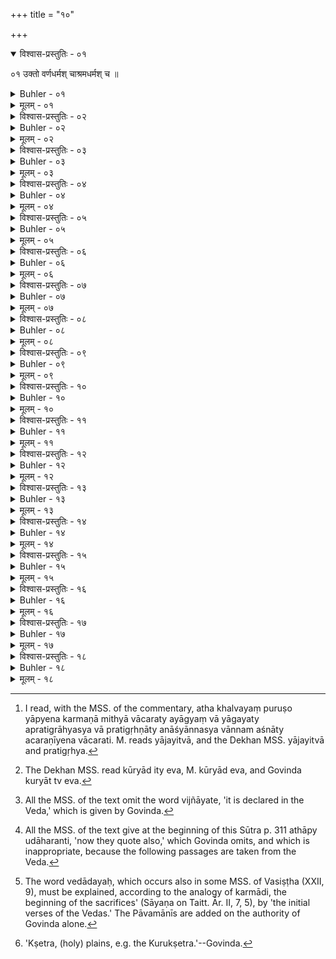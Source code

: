 +++
title = "१०"

+++
<details open><summary>विश्वास-प्रस्तुतिः - ०१</summary>

०१  उक्तो वर्णधर्मश् चाश्रमधर्मश् च ॥
</details>

<details><summary>Buhler - ०१</summary>

०१  उक्तो वर्णधर्मश् चाश्रमधर्मश् च ॥
</details>

<details><summary>मूलम् - ०१</summary>

०१  उक्तो वर्णधर्मश् चाश्रमधर्मश् च ॥
</details>


<details><summary>विश्वास-प्रस्तुतिः - ०२</summary>

०२  अथ खल्व् अयं पुरुषो याप्येन कर्मणा मिथ्या वा चरत्ययाज्यं वा याजयत्य् अप्रतिग्राह्यस्य वा प्रतिगृह्णात्य् अनाश्यान्नस्यवान्नम् अश्नात्य् अचरणीयेन वा चरति ॥
</details>

<details><summary>Buhler - ०२</summary>

2. Now, indeed, man (in) this (world is polluted) by a vile action or acts wrongly, (e.g.) sacrifices for men. unworthy to offer a sacrifice, accepts presents from those whose gifts ought not to be accepted, eats the food of those whose food ought not to be eaten, (and) practises what is forbidden. [^2] 


[^2]:  I read, with the MSS. of the commentary, atha khalvayaṃ puruṣo yāpyena karmaṇā mithyā vācaraty ayāgyaṃ vā yāgayaty apratigrāhyasya vā pratigṛhṇāty anāśyānnasya vānnam aśnāty acaraṇīyena vācarati. M. reads yājayitvā, and the Dekhan MSS. yājayitvā and pratigṛhya.
</details>

<details><summary>मूलम् - ०२</summary>

०२  अथ खल्व् अयं पुरुषो याप्येन कर्मणा मिथ्या वा चरत्ययाज्यं वा याजयत्य् अप्रतिग्राह्यस्य वा प्रतिगृह्णात्य् अनाश्यान्नस्यवान्नम् अश्नात्य् अचरणीयेन वा चरति ॥
</details>

<details><summary>विश्वास-प्रस्तुतिः - ०३</summary>

०३  तत्र प्रायश्चित्तं कुर्यान् न कुर्याद् इति मीमांसन्ते [कोमित्स् मीमांसन्ते] ॥
</details>

<details><summary>Buhler - ०३</summary>

3. They are in doubt if he shall perform a penance for such (a deed) or if he shall not do it.
</details>

<details><summary>मूलम् - ०३</summary>

०३  तत्र प्रायश्चित्तं कुर्यान् न कुर्याद् इति मीमांसन्ते [कोमित्स् मीमांसन्ते] ॥
</details>

<details><summary>विश्वास-प्रस्तुतिः - ०४</summary>

०४  नहि कर्म क्षीयत इति ॥
</details>

<details><summary>Buhler - ०४</summary>

4. (They declare that he shall not do it) because the deed does not peṛṣ.
</details>

<details><summary>मूलम् - ०४</summary>

०४  नहि कर्म क्षीयत इति ॥
</details>

<details><summary>विश्वास-प्रस्तुतिः - ०५</summary>

०५  कुर्याद् इत्य् एव ॥ [k: कुर्यात् त्व्]
</details>

<details><summary>Buhler - ०५</summary>

5. (The correct opinion is) that he shall perform (a penance). [^3] 


[^3]:  The Dekhan MSS. read kūryād ity eva, M. kūryād eva, and Govinda kuryāt tv eva.
</details>

<details><summary>मूलम् - ०५</summary>

०५  कुर्याद् इत्य् एव ॥ [k: कुर्यात् त्व्]
</details>

<details><summary>विश्वास-प्रस्तुतिः - ०६</summary>

०६  पुनस्तोमेनेष्ट्वा पुनः सवनम् आयान्तीति विज्ञायते ॥ [k: पुनस्तोमेन यजेत ॥। आयन्तीति]
</details>

<details><summary>Buhler - ०६</summary>

6. It is declared in the Veda, 'Let him offer a Punastoma; (those who offer it, may) again come to (partake of) the libations of Soma.' [^4] 


[^4]:  All the MSS. of the text omit the word vijñāyate, 'it is declared in the Veda,' which is given by Govinda.
</details>

<details><summary>मूलम् - ०६</summary>

०६  पुनस्तोमेनेष्ट्वा पुनः सवनम् आयान्तीति विज्ञायते ॥ [k: पुनस्तोमेन यजेत ॥। आयन्तीति]
</details>

<details><summary>विश्वास-प्रस्तुतिः - ०७</summary>

०७  अथाप्य् उदाहरन्ति । सर्वं पाप्मानं तरति तरति ब्रह्महत्यां यो ऽश्वमेधेन यजत इति ॥
</details>

<details><summary>Buhler - ०७</summary>

7. He who offers a horse-sacrifice conquers all sin, he effaces the guilt of the murder of a Brāhmaṇa.' [^5] 


[^5]:  All the MSS. of the text give at the beginning of this Sūtra p. 311 athāpy udāharanti, 'now they quote also,' which Govinda omits, and which is inappropriate, because the following passages are taken from the Veda.
</details>

<details><summary>मूलम् - ०७</summary>

०७  अथाप्य् उदाहरन्ति । सर्वं पाप्मानं तरति तरति ब्रह्महत्यां यो ऽश्वमेधेन यजत इति ॥
</details>

<details><summary>विश्वास-प्रस्तुतिः - ०८</summary>

०८  अग्निष्टुता वाभिशंस्यमानो यजेतेति च ॥ [k: वाभिशस्यमानो]
</details>

<details><summary>Buhler - ०८</summary>

8. Moreover, 'He who is being accused (of a heinous crime) shall perform an Agniṣṭut sacrifice.'
</details>

<details><summary>मूलम् - ०८</summary>

०८  अग्निष्टुता वाभिशंस्यमानो यजेतेति च ॥ [k: वाभिशस्यमानो]
</details>

<details><summary>विश्वास-प्रस्तुतिः - ०९</summary>

०९  तस्य निष्क्रयणानि जपस् तपो होम उपवासो दानम् ॥
</details>

<details><summary>Buhler - ०९</summary>

9. Reciting the Veda, austerity, a sacrifice, fasting, giving gifts are the means for expiating such (a blamable act).
</details>

<details><summary>मूलम् - ०९</summary>

०९  तस्य निष्क्रयणानि जपस् तपो होम उपवासो दानम् ॥
</details>

<details><summary>विश्वास-प्रस्तुतिः - १०</summary>

१०  उपनिषदो वेदादयो वेदान्ताः सर्वच्छन्दःसु संहिता मधून्यघमर्षणम् अथर्वशिरो रुद्राः पुरुषसूक्तं राजनरौहिणे सामनीबृहद्रथंतरे पुरुषगतिर् महानाम्न्यो महावैराजं महादिवाकीर्त्यंज्येष्ठसाम्नाम् अन्यतमं बहिष्पवमानः कूश्माण्ड्यः पावमान्यः सावित्री चेति पावनानि ॥ [k: बहिष्पवमानं]
</details>

<details><summary>Buhler - १०</summary>

10. The purificatory (texts are), the Upaniṣads, the initial (verses) of the Vedas, the ends of the Vedas (vedāntas), the Saṃhitās of all the Vedas, (the Anuvākas called) Madhu, (the hymn of) Aghamarshaṇa, the Atharvaśiras, (the Anuvākas called the) Rudras, the Puruṣa hymn, the two Sāmans (called) Rājina and Rauhiṇeya, the Bṛhat (Sāman) and the Rathantara, the Puruṣagati (Sāman), the Mahānāmnīs, the Mahāvairāja (Sāman), the Mahādivākīrtya (Sāman), any of the Jyeṣṭha Sāmans, the Bahiṣpavamāna Sāman, the Kūṣmāṇḍīs, the Pāvamānīs, and the Sāvitrī. [^6] 


[^6]:  The word vedādayaḥ, which occurs also in some MSS. of Vasiṣṭha (XXII, 9), must be explained, according to the analogy of karmādi, the beginning of the sacrifices' (Sāyaṇa on Taitt. Ār. II, 7, 5), by 'the initial verses of the Vedas.' The Pāvamānīs are added on the authority of Govinda alone.
</details>

<details><summary>मूलम् - १०</summary>

१०  उपनिषदो वेदादयो वेदान्ताः सर्वच्छन्दःसु संहिता मधून्यघमर्षणम् अथर्वशिरो रुद्राः पुरुषसूक्तं राजनरौहिणे सामनीबृहद्रथंतरे पुरुषगतिर् महानाम्न्यो महावैराजं महादिवाकीर्त्यंज्येष्ठसाम्नाम् अन्यतमं बहिष्पवमानः कूश्माण्ड्यः पावमान्यः सावित्री चेति पावनानि ॥ [k: बहिष्पवमानं]
</details>

<details><summary>विश्वास-प्रस्तुतिः - ११</summary>

११  उपसन्न्यायेन पयोव्रतता शाकभक्षता फलभक्षतामूलभक्षता प्रसृतियावको हिरण्यप्राशनं घृतप्राशनंसोमपानम् इति मेध्यानि ॥
</details>

<details><summary>Buhler - ११</summary>

11. To live on milk alone, as if one were fasting, to eat vegetables only, to eat fruit only, (to live on) gruel prepared of a handful of barley-grains, to eat gold, to eat clarified butter (are the modes of subsistence) which purify.
</details>

<details><summary>मूलम् - ११</summary>

११  उपसन्न्यायेन पयोव्रतता शाकभक्षता फलभक्षतामूलभक्षता प्रसृतियावको हिरण्यप्राशनं घृतप्राशनंसोमपानम् इति मेध्यानि ॥
</details>

<details><summary>विश्वास-प्रस्तुतिः - १२</summary>

१२  सर्वे शिलोच्चयाः सर्वाः स्रवन्त्यः सरितः पुण्या ह्रदास्तीर्थान्य् ऋषिनिकेतनानि गोष्ठक्षेत्रपरिष्कन्दा इति देशाः ॥
</details>

<details><summary>Buhler - १२</summary>

12. All mountains, all rivers, holy lakes, bathing-places, the dwellings of Ṛṣis, cowpens, (holy) plains and temples of the gods (are) places (which destroy sin) [^7] 


[^7]:  'Kṣetra, (holy) plains, e.g. the Kurukṣetra.'--Govinda.
</details>

<details><summary>मूलम् - १२</summary>

१२  सर्वे शिलोच्चयाः सर्वाः स्रवन्त्यः सरितः पुण्या ह्रदास्तीर्थान्य् ऋषिनिकेतनानि गोष्ठक्षेत्रपरिष्कन्दा इति देशाः ॥
</details>

<details><summary>विश्वास-प्रस्तुतिः - १३</summary>

१३  अहिंसा सत्यम् अस्तैन्यं सवनेषूदकोपस्पर्शनंगुरुशुश्रूषा ब्रह्मचर्यम् अधःशयनम् एकवस्त्रतानाशक इतितपांसि ॥
</details>

<details><summary>Buhler - १३</summary>

13. Abstention from injuring living beings, truthfulness, abstention from theft (or unrighteously appropriating anything), bathing in the morning, at noon, and in the evening, obedience towards Gurus, continence, sleeping on the ground, dressing in one garment only, and abstaining from food (are the various kinds of) austerity.
</details>

<details><summary>मूलम् - १३</summary>

१३  अहिंसा सत्यम् अस्तैन्यं सवनेषूदकोपस्पर्शनंगुरुशुश्रूषा ब्रह्मचर्यम् अधःशयनम् एकवस्त्रतानाशक इतितपांसि ॥
</details>

<details><summary>विश्वास-प्रस्तुतिः - १४</summary>

१४  हिरण्यं गौर् वासो ऽश्वो भूमिस् तिला घृतम् अन्नम् इति देयानि ॥
</details>

<details><summary>Buhler - १४</summary>

14. Gold, a cow, a dress, a horse, land, sesamum, clarified butter, and food (are) the gifts.
</details>

<details><summary>मूलम् - १४</summary>

१४  हिरण्यं गौर् वासो ऽश्वो भूमिस् तिला घृतम् अन्नम् इति देयानि ॥
</details>

<details><summary>विश्वास-प्रस्तुतिः - १५</summary>

१५  संवत्सरः षण्मासाश् चत्वारस् त्रयो द्वाव् एकश्चतुर्विंशत्यहो द्वादशाहः षडहस् त्र्यहो ऽहोरात्र एकाह इतिकालाः ॥
</details>

<details><summary>Buhler - १५</summary>

15. A year, six months, four (months), three (months), two (months), one (month), twenty-four days, twelve days, six days, three days, a day and a night, (and) one day are the periods (for penances).
</details>

<details><summary>मूलम् - १५</summary>

१५  संवत्सरः षण्मासाश् चत्वारस् त्रयो द्वाव् एकश्चतुर्विंशत्यहो द्वादशाहः षडहस् त्र्यहो ऽहोरात्र एकाह इतिकालाः ॥
</details>

<details><summary>विश्वास-प्रस्तुतिः - १६</summary>

१६  एतान्य् अनादेशे क्रियेरन् ॥
</details>

<details><summary>Buhler - १६</summary>

16. These (acts) may be optionally performed if no (particular penance) has been prescribed,
</details>

<details><summary>मूलम् - १६</summary>

१६  एतान्य् अनादेशे क्रियेरन् ॥
</details>

<details><summary>विश्वास-प्रस्तुतिः - १७</summary>

१७  एनःसु गुरुषु गुरूणि लघुषु लघूनि ॥
</details>

<details><summary>Buhler - १७</summary>

17. (Viz.) for great crimes difficult (penances) and for trivial faults easy ones.
</details>

<details><summary>मूलम् - १७</summary>

१७  एनःसु गुरुषु गुरूणि लघुषु लघूनि ॥
</details>

<details><summary>विश्वास-प्रस्तुतिः - १८</summary>

१८  कृच्छ्रातिकृच्छ्रौ चान्द्रायणम् इति सर्वप्रायश्चित्तिः । सर्वप्रायश्चित्तिः ॥
</details>

<details><summary>Buhler - १८</summary>

18. The Kṛcchra and the Atikṛcchra, as well as the Cāndrāyaṇa, are penances for all (offences).
</details>

<details><summary>मूलम् - १८</summary>

१८  कृच्छ्रातिकृच्छ्रौ चान्द्रायणम् इति सर्वप्रायश्चित्तिः । सर्वप्रायश्चित्तिः ॥
</details>